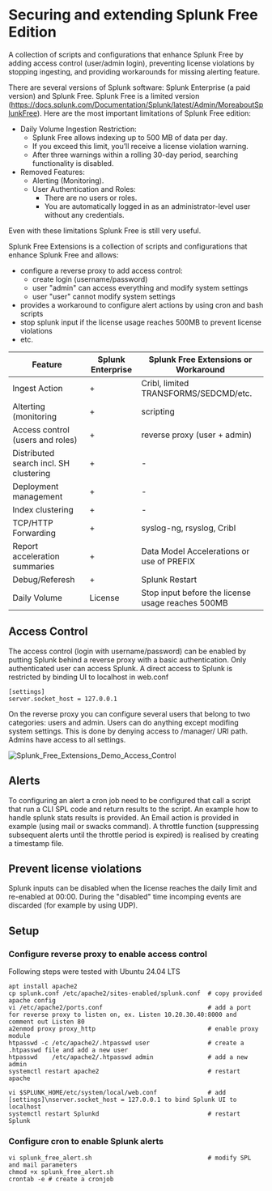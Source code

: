 # Securing and extending Splunk Free Edition
A collection of scripts and configurations that enhance Splunk Free by adding access control (user/admin login), preventing license violations by stopping ingesting, and providing workarounds for missing alerting feature.

There are several versions of Splunk software: Splunk Enterprise (a paid version) and Splunk Free. Splunk Free is a limited version (https://docs.splunk.com/Documentation/Splunk/latest/Admin/MoreaboutSplunkFree). Here are the most important limitations of Splunk Free edition:

* Daily Volume Ingestion Restriction:
  * Splunk Free allows indexing up to 500 MB of data per day.
  * If you exceed this limit, you’ll receive a license violation warning.
  * After three warnings within a rolling 30-day period, searching functionality is disabled.
* Removed Features:
  * Alerting (Monitoring).
  * User Authentication and Roles:
    * There are no users or roles.
    * You are automatically logged in as an administrator-level user without any credentials.
      
Even with these limitations Splunk Free is still very useful.

Splunk Free Extensions is a collection of scripts and configurations that enhance Splunk Free and allows:
* configure a reverse proxy to add access control:
  * create login (username/password)
  * user "admin" can access everything and modify system settings
  * user "user" cannot modify system settings
* provides a workaround to configure alert actions by using cron and bash scripts
* stop splunk input if the license usage reaches 500MB to prevent license violations
* etc.

| Feature | Splunk Enterprise | Splunk Free Extensions or Workaround |
| --- | --- | --- |
|Ingest Action | + | Cribl, limited TRANSFORMS/SEDCMD/etc. |
|Alterting (monitoring| + | scripting |
|Access control (users and roles)| + | reverse proxy (user + admin) |
|Distributed search incl. SH clustering | + | - |
|Deployment management| + | - |
|Index clustering | + | - |
|TCP/HTTP Forwarding | + | syslog-ng, rsyslog, Cribl |
|Report acceleration summaries| + | Data Model Accelerations or use of PREFIX |
|Debug/Referesh | + | Splunk Restart |
|Daily Volume | License | Stop input before the license usage reaches 500MB |

## Access Control

The access control (login with username/password) can be enabled by putting Splunk behind a reverse proxy with a basic authentication. Only authenticated user can access Splunk. A direct access to Splunk is restricted by binding UI to localhost in web.conf 
```
[settings]
server.socket_host = 127.0.0.1
```
On the reverse proxy you can configure several users that belong to two categories: users and admin. Users can do anything except modifing system settings. This is done by denying access to /manager/ URI path. Admins have access to all settings. 

![Splunk_Free_Extensions_Demo_Access_Control](https://github.com/compek/Splunk_Free_Extensions/assets/24303571/fc25ecde-6951-4a57-ba68-af50cab3c4b3)


## Alerts

To configuring an alert a cron job need to be configured that call a script that run a CLI SPL code and return results to the script. An example how to handle splunk stats results is provided. An Email action is provided in example (using mail or swacks command).
A throttle function (suppressing subsequent alerts until the throttle period is expired) is realised by creating a timestamp file.

## Prevent license violations

Splunk inputs can be disabled when the license reaches the daily limit and re-enabled at 00:00. During the "disabled" time incomping events are discarded (for example by using UDP).  

## Setup

### Configure reverse proxy to enable access control

Following steps were tested with Ubuntu 24.04 LTS
```
apt install apache2
cp splunk.conf /etc/apache2/sites-enabled/splunk.conf  # copy provided apache config
vi /etc/apache2/ports.conf                             # add a port for reverse proxy to listen on, ex. Listen 10.20.30.40:8000 and comment out Listen 80
a2enmod proxy proxy_http                               # enable proxy module
htpasswd -c /etc/apache2/.htpasswd user                # create a .htpasswd file and add a new user
htpasswd    /etc/apache2/.htpasswd admin               # add a new admin
systemctl restart apache2                              # restart apache

vi $SPLUNK_HOME/etc/system/local/web.conf              # add [settings]\nserver.socket_host = 127.0.0.1 to bind Splunk UI to localhost
systemctl restart Splunkd                              # restart Splunk
```

### Configure cron to enable Splunk alerts
```
vi splunk_free_alert.sh                                # modify SPL and mail parameters
chmod +x splunk_free_alert.sh
crontab -e # create a cronjob
```
